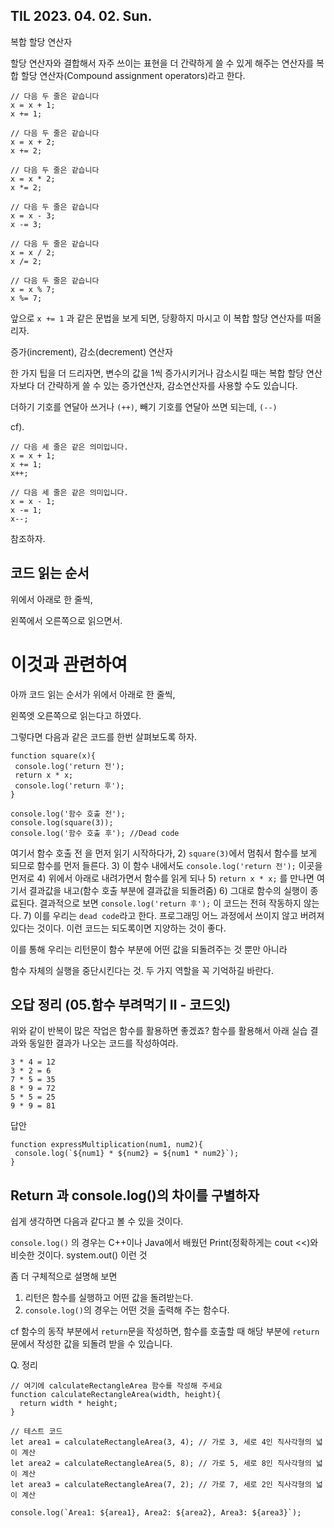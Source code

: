 ## TIL 2023. 04. 02. Sun.

복합 할당 연산자

할당 연산자와 결합해서 자주 쓰이는 표현을 더 간략하게 쓸 수 있게 해주는 연산자를 복합 할당 연산자(Compound assignment operators)라고 한다.

```
// 다음 두 줄은 같습니다
x = x + 1;
x += 1;

// 다음 두 줄은 같습니다
x = x + 2;
x += 2;

// 다음 두 줄은 같습니다
x = x * 2;
x *= 2;

// 다음 두 줄은 같습니다
x = x - 3;
x -= 3;

// 다음 두 줄은 같습니다
x = x / 2;
x /= 2;

// 다음 두 줄은 같습니다
x = x % 7;
x %= 7;
```

앞으로 ``` x += 1 ``` 과  같은 문법을 보게 되면, 당황하지 마시고 이 복합 할당 연산자를 떠올리자. 



증가(increment), 감소(decrement) 연산자

한 가지 팁을 더 드리자면, 변수의 값을 1씩 증가시키거나 감소시킬 때는 복합 할당 연산자보다 더 간략하게 쓸 수 있는 증가연산자, 감소연산자를 사용할 수도 있습니다.

더하기 기호를 연달아 쓰거나 ``` (++) ```, 빼기 기호를 연달아 쓰면 되는데, ``` (--) ```

cf).
```
// 다음 세 줄은 같은 의미입니다.
x = x + 1;
x += 1;
x++;

// 다음 세 줄은 같은 의미입니다.
x = x - 1;
x -= 1;
x--;

```

참조하자. 

## 코드 읽는 순서

위에서 아래로 한 줄씩,

왼쪽에서 오른쪽으로 읽으면서. 

# 이것과 관련하여

아까 코드 읽는 순서가 위에서 아래로 한 줄씩, 

왼쪽엣 오른쪽으로 읽는다고 하였다. 

그렇다면 다음과 같은 코드를 한번 살펴보도록 하자.

```
function square(x){
 console.log('return 전');
 return x * x;
 console.log('return 후');
}

console.log('함수 호출 전');
console.log(square(3));
console.log('함수 호출 후'); //Dead code
```

여기서 함수 호출 전 을 먼저 읽기 시작하다가,
2) ```square(3)```에서 멈춰서 함수를 보게 되므로 함수를 먼저 들른다.
3) 이 함수 내에서도 ```console.log('return 전');``` 이곳을 먼저로
4) 위에서 아래로 내려가면서 함수를 읽게 되나
5) ```return x * x;``` 를 만나면 여기서 결과값을 내고(함수 호출 부분에 결과값을 되돌려줌)
6) 그대로 함수의 실행이 종료된다. 결과적으로 보면 ```console.log('return 후');``` 이 코드는 전혀 작동하지 않는다.
7) 이를 우리는 ```dead code```라고 한다. 프로그래밍 어느 과정에서 쓰이지 않고 버려져 있다는 것이다. 이런 코드는 되도록이면 지양하는 것이 좋다. 

이를 통해 우리는 리턴문이 함수 부분에 어떤 값을 되돌려주는 것 뿐만 아니라

함수 자체의 실행을 중단시킨다는 것. 두 가지 역할을 꼭 기억하길 바란다. 


## 오답 정리 (05.함수 부려먹기 Ⅱ - 코드잇)
위와 같이 반복이 많은 작업은 함수를 활용하면 좋겠죠? 함수를 활용해서 아래 실습 결과와 동일한 결과가 나오는 코드를 작성하여라.

```
3 * 4 = 12
3 * 2 = 6
7 * 5 = 35
8 * 9 = 72
5 * 5 = 25
9 * 9 = 81
```
답안

```
function expressMultiplication(num1, num2){
 console.log(`${num1} * ${num2} = ${num1 * num2}`);
}
```

## Return 과 console.log()의 차이를 구별하자

쉽게 생각하면 다음과 같다고 볼 수 있을 것이다.

```console.log()``` 의 경우는 C++이나 Java에서 배웠던 Print(정확하게는 cout <<)와 비슷한 것이다. system.out() 이런 것


좀 더 구체적으로 설명해 보면

1) 리턴은 함수를 실행하고 어떤 값을 돌려받는다.
2) ```console.log()```의 경우는 어떤 것을 출력해 주는 함수다. 

cf
함수의 동작 부분에서 ```return```문을 작성하면,
함수를 호출할 때 해당 부분에 ```return```문에서 작성한 값을 되돌려 받을 수 있습니다.

Q. 정리
```
// 여기에 calculateRectangleArea 함수를 작성해 주세요
function calculateRectangleArea(width, height){
  return width * height;
}

// 테스트 코드
let area1 = calculateRectangleArea(3, 4); // 가로 3, 세로 4인 직사각형의 넓이 계산
let area2 = calculateRectangleArea(5, 8); // 가로 5, 세로 8인 직사각형의 넓이 계산
let area3 = calculateRectangleArea(7, 2); // 가로 7, 세로 2인 직사각형의 넓이 계산

console.log(`Area1: ${area1}, Area2: ${area2}, Area3: ${area3}`);
```
